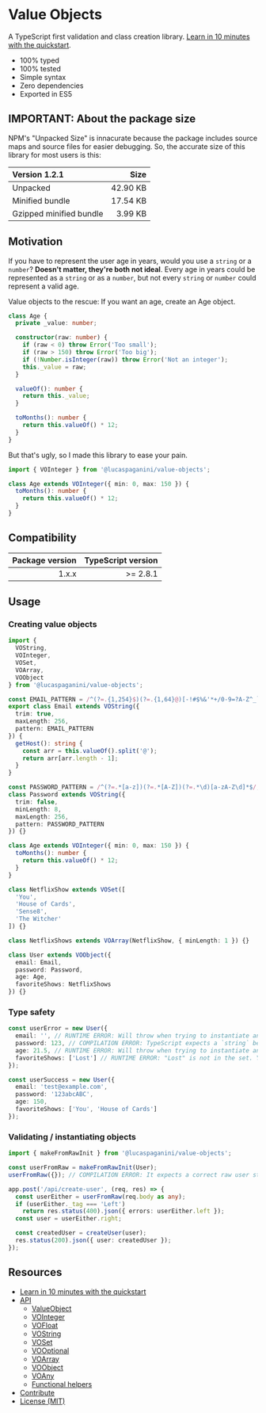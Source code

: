 # Value Objects

A TypeScript first validation and class creation library. [Learn in 10 minutes with the quickstart](docs/quickstart.md).

- 100% typed
- 100% tested
- Simple syntax
- Zero dependencies
- Exported in ES5

## IMPORTANT: About the package size

NPM's "Unpacked Size" is innacurate because the package includes source maps and source files for easier debugging. So, the accurate size of this library for most users is this:

| Version 1.2.1           |     Size |
| :---------------------- | -------: |
| Unpacked                | 42.90 KB |
| Minified bundle         | 17.54 KB |
| Gzipped minified bundle |  3.99 KB |

## Motivation

If you have to represent the user age in years, would you use a `string` or a `number`? **Doesn't matter, they're both not ideal**. Every age in years could be represented as a `string` or as a `number`, but not every `string` or `number` could represent a valid age.

Value objects to the rescue: If you want an age, create an Age object.

```typescript
class Age {
  private _value: number;

  constructor(raw: number) {
    if (raw < 0) throw Error('Too small');
    if (raw > 150) throw Error('Too big');
    if (!Number.isInteger(raw)) throw Error('Not an integer');
    this._value = raw;
  }

  valueOf(): number {
    return this._value;
  }

  toMonths(): number {
    return this.valueOf() * 12;
  }
}
```

But that's ugly, so I made this library to ease your pain.

```typescript
import { VOInteger } from '@lucaspaganini/value-objects';

class Age extends VOInteger({ min: 0, max: 150 }) {
  toMonths(): number {
    return this.valueOf() * 12;
  }
}
```

## Compatibility

| Package version | TypeScript version |
| --------------: | -----------------: |
|           1.x.x |           >= 2.8.1 |

## Usage

### Creating value objects

```typescript
import {
  VOString,
  VOInteger,
  VOSet,
  VOArray,
  VOObject
} from '@lucaspaganini/value-objects';

const EMAIL_PATTERN = /^(?=.{1,254}$)(?=.{1,64}@)[-!#$%&'*+/0-9=?A-Z^_`a-z{|}~]+(\.[-!#$%&'*+/0-9=?A-Z^_`a-z{|}~]+)*@[A-Za-z0-9]([A-Za-z0-9-]{0,61}[A-Za-z0-9])?(\.[A-Za-z0-9]([A-Za-z0-9-]{0,61}[A-Za-z0-9])?)*$/;
export class Email extends VOString({
  trim: true,
  maxLength: 256,
  pattern: EMAIL_PATTERN
}) {
  getHost(): string {
    const arr = this.valueOf().split('@');
    return arr[arr.length - 1];
  }
}

const PASSWORD_PATTERN = /^(?=.*[a-z])(?=.*[A-Z])(?=.*\d)[a-zA-Z\d]*$/; // One lowercase, one uppercase, one number
class Password extends VOString({
  trim: false,
  minLength: 8,
  maxLength: 256,
  pattern: PASSWORD_PATTERN
}) {}

class Age extends VOInteger({ min: 0, max: 150 }) {
  toMonths(): number {
    return this.valueOf() * 12;
  }
}

class NetflixShow extends VOSet([
  'You',
  'House of Cards',
  'Sense8',
  'The Witcher'
]) {}

class NetflixShows extends VOArray(NetflixShow, { minLength: 1 }) {}

class User extends VOObject({
  email: Email,
  password: Password,
  age: Age,
  favoriteShows: NetflixShows
}) {}
```

### Type safety

```typescript
const userError = new User({
  email: '', // RUNTIME ERROR: Will throw when trying to instantiate an Email with an empty string, but it's still a `string` so it's type is correct
  password: 123, // COMPILATION ERROR: TypeScript expects a `string` because that's what the Password constructor expects
  age: 21.5, // RUNTIME ERROR: Will throw when trying to instantiate an Age with a non integer number. If you want a float, you can extend `VOFloat()`
  favoriteShows: ['Lost'] // RUNTIME ERROR: "Lost" is not in the set. You might think it shouldn't accept any string, but it's a design decision (see VOSet in the docs)
});

const userSuccess = new User({
  email: 'test@example.com',
  password: '123abcABC',
  age: 150,
  favoriteShows: ['You', 'House of Cards']
});
```

### Validating / instantiating objects

```typescript
import { makeFromRawInit } from '@lucaspaganini/value-objects';

const userFromRaw = makeFromRawInit(User);
userFromRaw({}); // COMPILATION ERROR: It expects a correct raw user structure

app.post('/api/create-user', (req, res) => {
  const userEither = userFromRaw(req.body as any);
  if (userEither._tag === 'Left')
    return res.status(400).json({ errors: userEither.left });
  const user = userEither.right;

  const createdUser = createUser(user);
  res.status(200).json({ user: createdUser });
});
```

## Resources

- [Learn in 10 minutes with the quickstart](docs/quickstart.md)
- [API](docs/api.md)
  - [ValueObject](docs/api.md#value-object)
  - [VOInteger](docs/api.md#vointeger)
  - [VOFloat](docs/api.md#vofloat)
  - [VOString](docs/api.md#vostring)
  - [VOSet](docs/api.md#voset)
  - [VOOptional](docs/api.md#vooptional)
  - [VOArray](docs/api.md#voarray)
  - [VOObject](docs/api.md#voobject)
  - [VOAny](docs/api.md#voany)
  - [Functional helpers](docs/api.md#functional-helpers)
- [Contribute](CONTRIBUTING.md)
- [License (MIT)](LICENSE.md)
